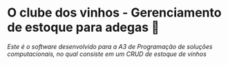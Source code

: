 # O clube dos vinhos - Gerenciamento de estoque para adegas 🍷

_Este é o software desenvolvido para a A3 de Programação de soluções computacionais, no qual consiste em um CRUD de estoque de vinhos_
